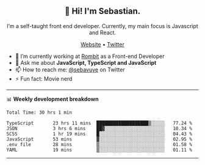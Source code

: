 <h2 align="center">👋 Hi! I'm Sebastian.</h2>
<p align="center">I’m a self-taught front end developer. Currently, my main focus is Javascript and React.</p>
<p align="center">
  <a href="https://sebastianvuye.be">Website</a> •
  <a href="https://twitter.com/sebavuye">Twitter</a>
</p>


- 🔭 I’m currently working at [Rombit](https://rombit.com/) as a Front-end Developer
- 💬 Ask me about **JavaScript, TypeScript and JavaScript**
- 📫 How to reach me: [@sebavuye](https://twitter.com/sebavuye) on Twitter
- ⚡ Fun fact: Movie nerd

-------

📊 **Weekly development breakdown**

<!--START_SECTION:waka-->

```text
Total Time: 30 hrs 1 min

TypeScript       23 hrs 11 mins  ███████████████████▒░░░░░   77.24 %
JSON             3 hrs 6 mins    ██▓░░░░░░░░░░░░░░░░░░░░░░   10.34 %
SCSS             1 hr 19 mins    █░░░░░░░░░░░░░░░░░░░░░░░░   04.43 %
JavaScript       53 mins         ▓░░░░░░░░░░░░░░░░░░░░░░░░   02.95 %
.env file        28 mins         ▒░░░░░░░░░░░░░░░░░░░░░░░░   01.58 %
YAML             19 mins         ▒░░░░░░░░░░░░░░░░░░░░░░░░   01.11 %
```

<!--END_SECTION:waka-->
-------
